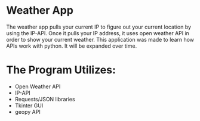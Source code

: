 # Weather App 
The weather app pulls your current IP to figure out your current location by using the IP-API. Once it pulls your IP address, it uses open weather API
in order to show your current weather. This application was made to learn how APIs work with python. It will be expanded over time. 


# The Program Utilizes: 
* Open Weather API 
* IP-API 
* Requests/JSON libraries
* Tkinter GUI
* geopy API

